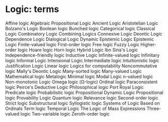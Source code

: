 # Logic: terms

Affine logic
Algebraic Propositional Logic
Ancient Logic
Aristotelian Logic
Bolzano's Logic
Boolean logic
Bunched logic
Categorical logic
Classical Logic
Combinatory Logic
Combining Logics
Connexive Logic
Deontic Logic
Dependence Logic
Dialogical Logic
Dynamic Epistemic Logic
Epistemic Logic
Finite-valued logic
First-order logic
Free logic
Fuzzy Logic
Higher-order logic
Hoare logic
Horn logic
Hybrid Logic
Ibn Sina's Logic
Independence-friendly logic
Inductive Logic
Infinite-valued logic
Infinitary logic
Informal Logic
Intensional Logic
Intermediate logic
Intuitionistic logic
Justification Logic
Linear logic
Logics for computability
Noncommutative logic
Mally's Deontic Logic
Many-sorted logic
Many-valued Logic
Mathematical logic
Metalogic
Minimal logic
Modal Logic
n-valued logic
Non-monotonic Logic
Omega logic (Ω-logic)
Ordinal logic
Paraconsistent logic‎
Peirce's Deductive Logic
Philosophical logic
Port Royal Logic
Predicate logic‎
Probabilistic logic
Propositional Dynamic Logic
Propositional logic‎
Provability Logic
Quantum logic
Relevance logic
Second-order logic
Strict logic
Substructural logic
Syllogistic logic
Systems of Logic Based on Ordinals
Term logic
Temporal Logic
The Logic of Mass Expressions
Three-valued logic
Two-variable logic
Zeroth-order logic
